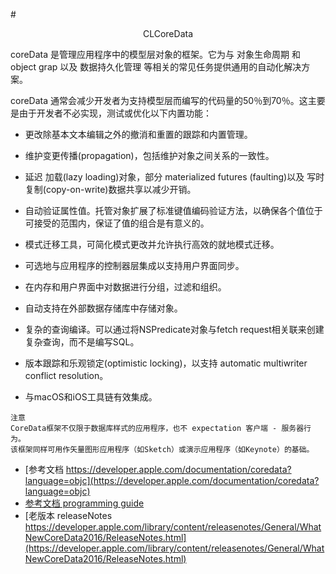 #<center>CLCoreData</center>

coreData 是管理应用程序中的模型层对象的框架。它为与 对象生命周期 和 object grap 以及 数据持久化管理 等相关的常见任务提供通用的自动化解决方案。

coreData 通常会减少开发者为支持模型层而编写的代码量的50％到70％。这主要是由于开发者不必实现，测试或优化以下内置功能：

- 更改除基本文本编辑之外的撤消和重置的跟踪和内置管理。

- 维护变更传播(propagation)，包括维护对象之间关系的一致性。

- 延迟 加载(lazy loading)对象，部分 materialized futures (faulting)以及 写时复制(copy-on-write)数据共享以减少开销。

- 自动验证属性值。托管对象扩展了标准键值编码验证方法，以确保各个值位于可接受的范围内，保证了值的组合是有意义的。

- 模式迁移工具，可简化模式更改并允许执行高效的就地模式迁移。

- 可选地与应用程序的控制器层集成以支持用户界面同步。

- 在内存和用户界面中对数据进行分组，过滤和组织。

- 自动支持在外部数据存储库中存储对象。

- 复杂的查询编译。可以通过将NSPredicate对象与fetch request相关联来创建复杂查询，而不是编写SQL。

- 版本跟踪和乐观锁定(optimistic locking)，以支持 automatic multiwriter conflict resolution。

- 与macOS和iOS工具链有效集成。

```
注意
CoreData框架不仅限于数据库样式的应用程序，也不 expectation 客户端 - 服务器行为。
该框架同样可用作矢量图形应用程序（如Sketch）或演示应用程序（如Keynote）的基础。
```

- [参考文档 https://developer.apple.com/documentation/coredata?language=objc](https://developer.apple.com/documentation/coredata?language=objc)
- [参考文档 programming guide](https://developer.apple.com/library/archive/documentation/Cocoa/Conceptual/CoreData/index.html)
- [老版本 releaseNotes https://developer.apple.com/library/content/releasenotes/General/WhatNewCoreData2016/ReleaseNotes.html](https://developer.apple.com/library/content/releasenotes/General/WhatNewCoreData2016/ReleaseNotes.html)



